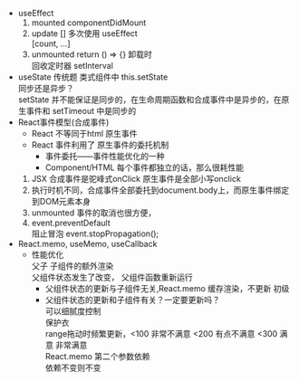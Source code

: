 <!--
 * @Description: 
 * @version: 
 * @Author: LuyunSheng
 * @Date: 2022-08-25 10:23:40
 * @LastEditTime: 2022-08-25 11:43:56
-->
- useEffect            
    1. mounted componentDidMount                
    2. update [] 多次使用 useEffect               
        [count, ...]                
    3. unmounted  return () => {} 卸载时                
        回收定时器 setInterval            
- useState 传统题 类式组件中 this.setState             
    同步还是异步？               
    setState 并不能保证是同步的，在生命周期函数和合成事件中是异步的，在原生事件和 setTimeout 中是同步的               
- React事件模型(合成事件)              
    - React 不等同于html 原生事件             
    - React 事件利用了 原生事件的委托机制               
        - 事件委托——事件性能优化的一种              
        - Component/HTML 每个事件都独立的话，那么很耗性能              
    1. JSX 合成事件是驼峰式onClick 原生事件是全部小写onclick                
    2. 执行时机不同，合成事件全部委托到document.body上，而原生事件绑定到DOM元素本身                
    3. unmounted 事件的取消也很方便，                  
    4. event.preventDefault                
        阻止冒泡 event.stopPropagation();             
- React.memo, useMemo, useCallback                  
    - 性能优化             
        父子 子组件的额外渲染               
        父组件状态发生了改变， 父组件函数重新运行                
        - 父组件状态的更新与子组件无关,React.memo 缓存渲染，不更新 初级              
        - 父组件状态的更新和子组件有关？一定要更新吗？                 
            可以细腻度控制              
            保护衣               
            range拖动时频繁更新，<100 非常不满意 <200 有点不满意 <300 满意    非常满意                    
            React.memo 第二个参数依赖                
            依赖不变则不变               